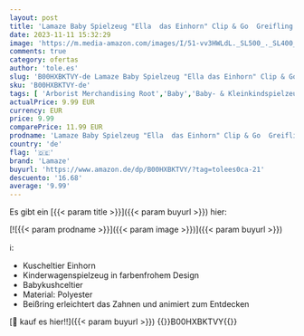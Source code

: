 ```yaml
---
layout: post
title: 'Lamaze Baby Spielzeug "Ella  das Einhorn" Clip & Go  Greifling  Stoffspielzeug Kleinkind  Motorikspielzeug Beißen  Greifen & Geräusche Erzeugen  Geschenke zur Geburt  Babyspielzeug ab 0 Monaten'
date: 2023-11-11 15:32:29
image: 'https://m.media-amazon.com/images/I/51-vv3HWLdL._SL500_._SL400_.jpg'
comments: true
category: ofertas
author: 'tole.es'
slug: 'B00HXBKTVY-de Lamaze Baby Spielzeug "Ella das Einhorn" Clip & Go...'
sku: 'B00HXBKTVY-de'
tags: [ 'Arborist Merchandising Root','Baby','Baby- & Kleinkindspielzeug','Baby-Wunschliste - 10€ Rabatt bei Einkauf über 50€','Babyspielzeug','Rasseln & Greiflinge','Self Service','Special Features Stores','Spielzeug','b697e3fc-e257-4f2e-ac96-4fe2610883d2_0','b697e3fc-e257-4f2e-ac96-4fe2610883d2_6501','lamaze','🇩🇪', ]
actualPrice: 9.99 EUR
currency: EUR
price: 9.99
comparePrice: 11.99 EUR
prodname: 'Lamaze Baby Spielzeug "Ella  das Einhorn" Clip & Go  Greifling  Stoffspielzeug Kleinkind  Motorikspielzeug Beißen  Greifen & Geräusche Erzeugen  Geschenke zur Geburt  Babyspielzeug ab 0 Monaten'
country: 'de'
flag: '🇩🇪'
brand: 'Lamaze'
buyurl: 'https://www.amazon.de/dp/B00HXBKTVY/?tag=tolees0ca-21'
descuento: '16.68'
average: '9.99'
---
```


Es gibt ein [{{< param title >}}]({{< param buyurl >}}) hier:

[![{{< param prodname >}}]({{< param image >}})]({{< param buyurl >}})

ℹ️:

- Kuscheltier Einhorn
- Kinderwagenspielzeug in farbenfrohem Design
- Babykushceltier
- Material: Polyester
- Beißring erleichtert das Zahnen und animiert zum Entdecken

[🛒 kauf es hier!!]({{< param buyurl >}})
{{<world>}}B00HXBKTVY{{</world>}}
